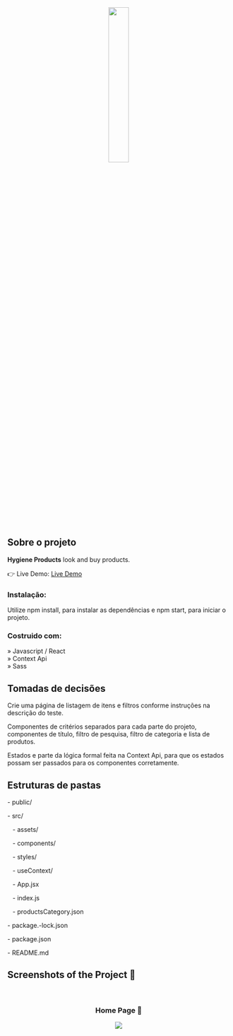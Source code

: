 <div align='center'><img style="width:30%" src='https://github.com/Arthur-Cyberpunk/hygiene_products/assets/72763456/1d750656-ac26-4ecb-8a86-921816f40f4f'/></div>

<h2>Sobre o projeto</h2>

  <p><b>Hygiene Products</b> look and buy products.</p>

👉 Live Demo: <a href='https://hygiene-products.vercel.app/'>Live Demo</a>

<h3>Instalação:</h3>

<p>Utilize npm install, para instalar as dependências e npm start, para iniciar o projeto.</p>

<h3>Costruido com:</h3>

» Javascript / React <br>
» Context Api <br>
» Sass <br>

<h2>Tomadas de decisões</h2>

<p>Crie uma página de listagem de itens e filtros conforme instruções na descrição do teste.</p>

<p>Componentes de critérios separados para cada parte do projeto, componentes de título, filtro de pesquisa, filtro de categoria e lista de produtos.</p>

<p>Estados e parte da lógica formal feita na Context Api, para que os estados possam ser passados para os componentes corretamente.</p>

<h2>Estruturas de pastas</h2>

<p>- public/</p>
<p>- src/ </p>
<p>&nbsp &nbsp- assets/ </p>
<p>&nbsp &nbsp- components/ </p>
<p>&nbsp &nbsp- styles/ </p>
<p>&nbsp &nbsp- useContext/ </p>
<p>&nbsp &nbsp- App.jsx </p>
<p>&nbsp &nbsp- index.js </p>
<p>&nbsp &nbsp- productsCategory.json </p>
<p>- package.-lock.json </p>
<p>- package.json </p>
<p>- README.md </p>

<h2>Screenshots of the Project 📸</h2>
<br>
<h3 align='center'>Home Page 🏡</h3>

<div align='center'>
<img src='https://github.com/Arthur-Cyberpunk/hygiene_products/assets/72763456/fc72c2ec-68ee-42b9-9be8-a0d6a62beac3'/>

</div>
